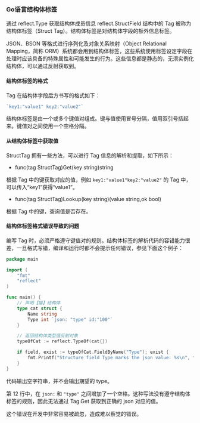### Go语言结构体标签

通过 reflect.Type 获取结构体成员信息 reflect.StructField 结构中的 Tag 被称为结构体标签（Struct Tag）。结构体标签是对结构体字段的额外信息标签。

JSON、BSON 等格式进行序列化及对象关系映射（Object Relational Mapping，简称 ORM）系统都会用到结构体标签，这些系统使用标签设定字段在处理时应该具备的特殊属性和可能发生的行为。这些信息都是静态的，无须实例化结构体，可以通过反射获取到。

#### 结构体标签的格式

Tag 在结构体字段后方书写的格式如下：

```go
`key1:"value1" key2:"value2"`
```

结构体标签是由一个或多个键值对组成。键与值使用冒号分隔，值用双引号括起来。键值对之间使用一个空格分隔。

#### 从结构体标签中获取值

StructTag 拥有一些方法，可以进行 Tag 信息的解析和提取，如下所示：

- func(tag StructTag)Get(key string)string

根据 Tag 中的键获取对应的值，例如 `key1:"value1"key2:"value2"` 的 Tag 中，可以传入“key1”获得“value1”。

- func(tag StructTag)Lookup(key string)(value string,ok bool)

根据 Tag 中的键，查询值是否存在。

#### 结构体标签格式错误导致的问题

编写 Tag 时，必须严格遵守键值对的规则。结构体标签的解析代码的容错能力很差，一旦格式写错，编译和运行时都不会提示任何错误，参见下面这个例子：

```go
package main

import (
	"fmt"
	"reflect"
)

func main() {
	// 声明【猫】结构体
	type cat struct {
		Name string
		Type int `json: "type" id:"100"`
	}

	// 返回结构体类型值反射对象
	typeOfCat := reflect.TypeOf(cat{})

	if field, exist := typeOfCat.FieldByName("Type"); exist {
		fmt.Printf("Structure field Type marks the json value: %s\n", field.Tag.Get("json"))
	}
}
```

代码输出空字符串，并不会输出期望的 type。

第 12 行中，在 `json:` 和 `"type"` 之间增加了一个空格。这种写法没有遵守结构体标签的规则，因此无法通过 Tag.Get 获取到正确的 json 对应的值。

这个错误在开发中非常容易被疏忽，造成难以察觉的错误。